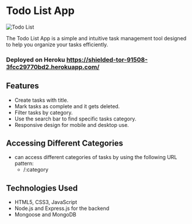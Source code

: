 # Todo List App

![Todo List](https://github.com/pragyakashyap/ToDo-List/blob/main/Demo/ToDo%20List.gif)

The Todo List App is a simple and intuitive task management tool designed to help you organize your tasks efficiently.

### Deployed on Heroku https://shielded-tor-91508-3fcc29770bd2.herokuapp.com/

## Features

- Create tasks with title.
- Mark tasks as complete and it gets deleted.
- Filter tasks by category.
- Use the search bar to find specific tasks category.
- Responsive design for mobile and desktop use.

## Accessing Different Categories
- can access different categories of tasks by using the following URL pattern:
  - /:category


## Technologies Used

- HTML5, CSS3, JavaScript
- Node.js and Express.js for the backend 
- Mongoose and MongoDB 


